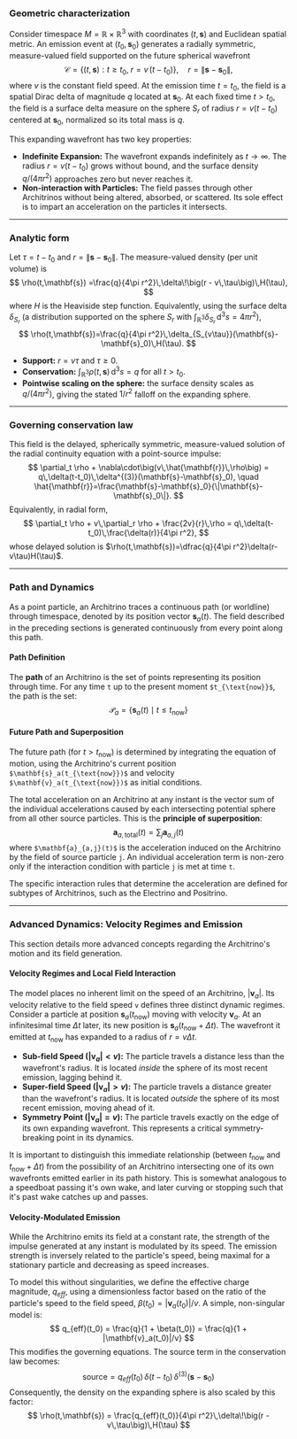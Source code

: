 ### Geometric characterization

Consider timespace $M=\mathbb{R}\times\mathbb{R}^3$ with coordinates $(t,\mathbf{s})$ and Euclidean spatial metric. An emission event at $(t_0,\mathbf{s}_0)$ generates a radially symmetric, measure-valued field supported on the future spherical wavefront
$$
\mathcal{C}=\{(t,\mathbf{s}) : t\ge t_0,\; r = v\,(t-t_0)\},\quad r=\|\mathbf{s}-\mathbf{s}_0\|,
$$
where $v$ is the constant field speed. At the emission time $t=t_0$, the field is a spatial Dirac delta of magnitude $q$ located at $\mathbf{s}_0$. At each fixed time $t>t_0$, the field is a surface delta measure on the sphere $S_{r}$ of radius $r=v(t-t_0)$ centered at $\mathbf{s}_0$, normalized so its total mass is $q$.

This expanding wavefront has two key properties:
-   **Indefinite Expansion:** The wavefront expands indefinitely as $t \to \infty$. The radius $r = v(t-t_0)$ grows without bound, and the surface density $q/(4\pi r^2)$ approaches zero but never reaches it.
-   **Non-interaction with Particles:** The field passes through other Architrinos without being altered, absorbed, or scattered. Its sole effect is to impart an acceleration on the particles it intersects.

---

### Analytic form

Let $\tau=t-t_0$ and $r=\|\mathbf{s}-\mathbf{s}_0\|$. The measure-valued density (per unit volume) is
$$
\rho(t,\mathbf{s})
=\frac{q}{4\pi r^2}\,\delta\!\big(r - v\,\tau\big)\,H(\tau),
$$
where $H$ is the Heaviside step function. Equivalently, using the surface delta $\delta_{S_r}$ (a distribution supported on the sphere $S_r$ with $\int_{\mathbb{R}^3}\delta_{S_r}\,\mathrm{d}^3s=4\pi r^2$),
$$
\rho(t,\mathbf{s})=\frac{q}{4\pi r^2}\,\delta_{S_{v\tau}}(\mathbf{s}-\mathbf{s}_0)\,H(\tau).
$$
- **Support:** $r=v\tau$ and $\tau\ge 0$.
- **Conservation:** $\displaystyle \int_{\mathbb{R}^3}\rho(t,\mathbf{s})\,\mathrm{d}^3s = q$ for all $t>t_0$.
- **Pointwise scaling on the sphere:** the surface density scales as $q/(4\pi r^2)$, giving the stated $1/r^2$ falloff on the expanding sphere.

---

### Governing conservation law

This field is the delayed, spherically symmetric, measure-valued solution of the radial continuity equation with a point-source impulse:
$$
\partial_t \rho + \nabla\cdot\big(v\,\hat{\mathbf{r}}\,\rho\big) = q\,\delta(t-t_0)\,\delta^{(3)}(\mathbf{s}-\mathbf{s}_0),
\quad \hat{\mathbf{r}}=\frac{\mathbf{s}-\mathbf{s}_0}{\|\mathbf{s}-\mathbf{s}_0\|}.
$$
Equivalently, in radial form,
$$
\partial_t \rho + v\,\partial_r \rho + \frac{2v}{r}\,\rho = q\,\delta(t-t_0)\,\frac{\delta(r)}{4\pi r^2},
$$
whose delayed solution is $\rho(t,\mathbf{s})=\dfrac{q}{4\pi r^2}\delta(r-v\tau)H(\tau)$.

---

### Path and Dynamics

As a point particle, an Architrino traces a continuous path (or worldline) through timespace, denoted by its position vector $\mathbf{s}_a(t)$. The field described in the preceding sections is generated continuously from every point along this path.

#### **Path Definition**
The **path** of an Architrino is the set of points representing its position through time. For any time `t` up to the present moment `$t_{\text{now}}$`, the path is the set:
$$
\mathcal{P}_a = \{ \mathbf{s}_a(t) \mid t \le t_{\text{now}} \}
$$

#### **Future Path and Superposition**
The future path (for $t > t_{\text{now}}$) is determined by integrating the equation of motion, using the Architrino's current position `$\mathbf{s}_a(t_{\text{now}})$` and velocity `$\mathbf{v}_a(t_{\text{now}})$` as initial conditions.

The total acceleration on an Architrino at any instant is the vector sum of the individual accelerations caused by each intersecting potential sphere from all other source particles. This is the **principle of superposition**:
$$
\mathbf{a}_{a, \text{total}}(t) = \sum_{j} \mathbf{a}_{a,j}(t)
$$
where `$\mathbf{a}_{a,j}(t)$` is the acceleration induced on the Architrino by the field of source particle `j`. An individual acceleration term is non-zero only if the interaction condition with particle `j` is met at time `t`.

The specific interaction rules that determine the acceleration are defined for subtypes of Architrinos, such as the Electrino and Positrino.

---

### Advanced Dynamics: Velocity Regimes and Emission

This section details more advanced concepts regarding the Architrino's motion and its field generation.

#### **Velocity Regimes and Local Field Interaction**
The model places no inherent limit on the speed of an Architrino, $|\mathbf{v}_a|$. Its velocity relative to the field speed `v` defines three distinct dynamic regimes. Consider a particle at position $\mathbf{s}_a(t_{\text{now}})$ moving with velocity $\mathbf{v}_a$. At an infinitesimal time $\Delta t$ later, its new position is $\mathbf{s}_a(t_{\text{now}} + \Delta t)$. The wavefront it emitted at $t_{\text{now}}$ has expanded to a radius of $r = v \Delta t$.

-   **Sub-field Speed ($|\mathbf{v}_a| < v$):** The particle travels a distance less than the wavefront's radius. It is located *inside* the sphere of its most recent emission, lagging behind it.
-   **Super-field Speed ($|\mathbf{v}_a| > v$):** The particle travels a distance greater than the wavefront's radius. It is located *outside* the sphere of its most recent emission, moving ahead of it.
-   **Symmetry Point ($|\mathbf{v}_a| = v$):** The particle travels exactly on the edge of its own expanding wavefront. This represents a critical symmetry-breaking point in its dynamics.

It is important to distinguish this immediate relationship (between $t_{\text{now}}$ and $t_{\text{now}} + \Delta t$) from the possibility of an Architrino intersecting one of its own wavefronts emitted earlier in its path history. This is somewhat analogous to a speedboat passing it's own wake, and later curving or stopping such that it's past wake catches up and passes.

#### **Velocity-Modulated Emission**
While the Architrino emits its field at a constant rate, the strength of the impulse generated at any instant is modulated by its speed. The emission strength is inversely related to the particle's speed, being maximal for a stationary particle and decreasing as speed increases.

To model this without singularities, we define the effective charge magnitude, $q_{eff}$, using a dimensionless factor based on the ratio of the particle's speed to the field speed, $\beta(t_0) = |\mathbf{v}_a(t_0)|/v$. A simple, non-singular model is:
$$
q_{eff}(t_0) = \frac{q}{1 + \beta(t_0)} = \frac{q}{1 + |\mathbf{v}_a(t_0)|/v}
$$
This modifies the governing equations. The source term in the conservation law becomes:
$$
\text{source} = q_{eff}(t_0)\,\delta(t-t_0)\,\delta^{(3)}(\mathbf{s}-\mathbf{s}_0)
$$
Consequently, the density on the expanding sphere is also scaled by this factor:
$$
\rho(t,\mathbf{s}) = \frac{q_{eff}(t_0)}{4\pi r^2}\,\delta\!\big(r - v\,\tau\big)\,H(\tau)
$$

